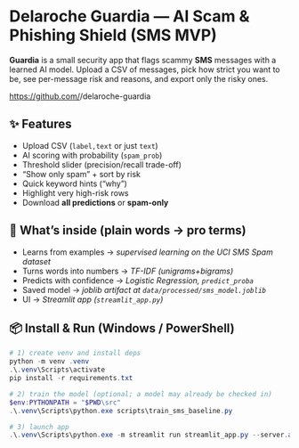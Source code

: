 # Delaroche Guardia — AI Scam & Phishing Shield (SMS MVP)

**Guardia** is a small security app that flags scammy **SMS** messages with
a learned AI model. Upload a CSV of messages, pick how strict you want to be,
see per-message risk and reasons, and export only the risky ones.

https://github.com/<YOUR-USERNAME>/delaroche-guardia

## ✨ Features
- Upload CSV (`label,text` or just `text`)
- AI scoring with probability (`spam_prob`)
- Threshold slider (precision/recall trade-off)
- “Show only spam” + sort by risk
- Quick keyword hints (“why”)
- Highlight very high-risk rows
- Download **all predictions** or **spam-only**

## 🧠 What’s inside (plain words → pro terms)
- Learns from examples → *supervised learning on the UCI SMS Spam dataset*
- Turns words into numbers → *TF-IDF (unigrams+bigrams)*
- Predicts with confidence → *Logistic Regression, `predict_proba`*
- Saved model → *joblib artifact at `data/processed/sms_model.joblib`*
- UI → *Streamlit app (`streamlit_app.py`)*

## 📦 Install & Run (Windows / PowerShell)
```powershell
# 1) create venv and install deps
python -m venv .venv
.\.venv\Scripts\activate
pip install -r requirements.txt

# 2) train the model (optional; a model may already be checked in)
$env:PYTHONPATH = "$PWD\src"
.\.venv\Scripts\python.exe scripts\train_sms_baseline.py

# 3) launch app
.\.venv\Scripts\python.exe -m streamlit run streamlit_app.py --server.address=127.0.0.1 --server.port=8501
